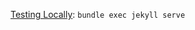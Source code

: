 
[Testing Locally](https://help.github.com/en/github/working-with-github-pages/testing-your-github-pages-site-locally-with-jekyll): `bundle exec jekyll serve`
